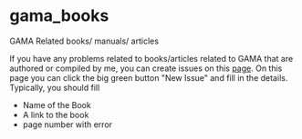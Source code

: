 # gama_books
GAMA Related books/ manuals/ articles

If you have any problems related to books/articles related to GAMA that are authored or compiled by me, you can create issues on this [page](https://github.com/sriramab/gama_books/issues). On this page you can click the big green button "New Issue" and fill in the details. Typically, you should fill

* Name of the Book
* A link to the book
* page number with error
